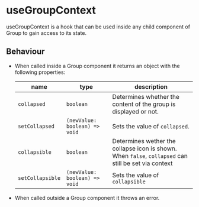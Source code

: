 # useGroupContext

useGroupContext is a hook that can be used inside any child component of Group to gain access to its state.

## Behaviour
- When called inside a Group component it returns an object with the following properties:  

    | name | type |  description |
    |-----------|------------|--------|
    | `collapsed` | `boolean` | Determines whether the content of the group is displayed or not. | 
    | `setCollapsed` | `(newValue: boolean) => void` |  Sets the value of `collapsed`. |
    | `collapsible` | `boolean` | Determines wether the collapse icon is shown. When `false`, `collapsed` can still be set via context |
    | `setCollapsible` | `(newValue: boolean) => void` | Sets the value of `collapsible` |


- When called outside a Group component it throws an error. 